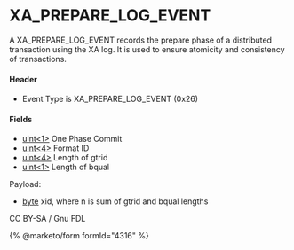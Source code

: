 
# XA_PREPARE_LOG_EVENT

A XA_PREPARE_LOG_EVENT records the prepare phase of a distributed transaction using the XA log. It is used to ensure atomicity and consistency of transactions.


#### Header


* Event Type is XA_PREPARE_LOG_EVENT (0x26)


#### Fields


* [uint<1>](../protocol-data-types.md#fixed-length-integers) One Phase Commit
* [uint<4>](../protocol-data-types.md#fixed-length-integers) Format ID
* [uint<4>](../protocol-data-types.md#fixed-length-integers) Length of gtrid
* [uint<1>](../protocol-data-types.md#fixed-length-integers) Length of bqual


Payload:


* [byte<n>](../protocol-data-types.md#fixed-length-bytes) xid, where n is sum of gtrid and bqual lengths


CC BY-SA / Gnu FDL


{% @marketo/form formId="4316" %}
